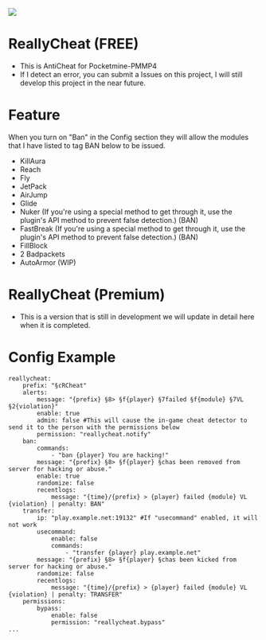 <a align="center"><img src="https://github.com/hachkingtohach1/ReallyCheat/blob/main/ReallyCheat.png"></img></a>
# ReallyCheat (FREE)
- This is AntiCheat for Pocketmine-PMMP4
- If I detect an error, you can submit a Issues on this project, I will still develop this project in the near future.

# Feature

When you turn on "Ban" in the Config section they will allow the modules that I have listed to tag BAN below to be issued.

- KillAura
- Reach
- Fly
- JetPack
- AirJump
- Glide
- Nuker (If you're using a special method to get through it, use the plugin's API method to prevent false detection.) (BAN)
- FastBreak (If you're using a special method to get through it, use the plugin's API method to prevent false detection.) (BAN)
- FillBlock
- 2 Badpackets
- AutoArmor (WIP)

# ReallyCheat (Premium)
- This is a version that is still in development we will update in detail here when it is completed.

# Config Example
```---
reallycheat:
    prefix: "§cRCheat"
    alerts: 
        message: "{prefix} §8> §f{player} §7failed §f{module} §7VL §2{violation}"
        enable: true
        admin: false #This will cause the in-game cheat detector to send it to the person with the permissions below 
        permission: "reallycheat.notify"
    ban:
        commands:
            - "ban {player} You are hacking!"
        message: "{prefix} §8> §f{player} §chas been removed from server for hacking or abuse."
        enable: true
        randomize: false
        recentlogs:
            message: "{time}/{prefix} > {player} failed {module} VL {violation} | penalty: BAN"
    transfer:             
        ip: "play.example.net:19132" #If "usecommand" enabled, it will not work  
        usecommand:
            enable: false
            commands:
                - "transfer {player} play.example.net"
        message: "{prefix} §8> §f{player} §chas been kicked from server for hacking or abuse."
        randomize: false
        recentlogs:
            message: "{time}/{prefix} > {player} failed {module} VL {violation} | penalty: TRANSFER"       
    permissions:
        bypass:
            enable: false
            permission: "reallycheat.bypass"
...
```
